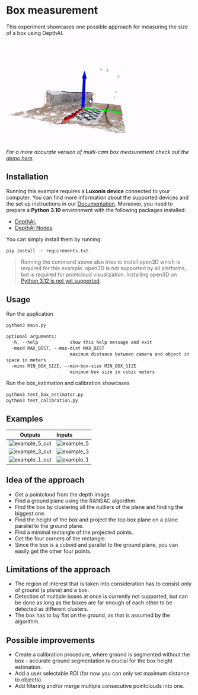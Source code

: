 # Box measurement

This experiment showcases one possible approach for measuring the size of a box using DepthAI.

![demo](https://github.com/luxonis/depthai-experiments/blob/master/gen2-multiple-devices/box-measurement/img/demo.gif)

_For a more accurate version of multi-cam box measurement check out the [demo here](https://github.com/luxonis/depthai-experiments/tree/master/gen2-multiple-devices/box-measurement)._

## Installation

Running this example requires a **Luxonis device** connected to your computer. You can find more information about the supported devices and the set up instructions in our [Documentation](https://rvc4.docs.luxonis.com/hardware).
Moreover, you need to prepare a **Python 3.10** environment with the following packages installed:

- [DepthAI](https://pypi.org/project/depthai/),
- [DepthAI Nodes](https://pypi.org/project/depthai-nodes/).

You can simply install them by running:

```bash
pip install -r requirements.txt
```

> Running the command above also tries to install open3D which is required for this example.
open3D is not supported by all platforms, but is required for pointcloud visualization. Installing open3D on [Python 3.12 is not yet supported](https://stackoverflow.com/questions/62352767/cant-install-open3d-libraries-errorcould-not-find-a-version-that-satisfies-th).

## Usage

Run the application

```
python3 main.py
```

```
optional arguments:
  -h, --help            show this help message and exit
  -maxd MAX_DIST, --max-dist MAX_DIST
                        maximum distance between camera and object in space in meters
  -mins MIN_BOX_SIZE, --min-box-size MIN_BOX_SIZE
                        minimum box size in cubic meters
```

Run the box_estimation and calibration showcases

```
python3 test_box_estimator.py
python3 test_calibration.py
```

## Examples

|                                                         Outputs                                                         | Inputs                                                                                                              |
| :---------------------------------------------------------------------------------------------------------------------: | :------------------------------------------------------------------------------------------------------------------ |
| ![example_5_out](https://user-images.githubusercontent.com/47612463/177592137-169290fb-a359-4663-9030-050a661b5196.png) | ![example_5](https://user-images.githubusercontent.com/47612463/177592142-bead0286-8934-4c4f-b14f-12e162ff3330.png) |
| ![example_3_out](https://user-images.githubusercontent.com/47612463/177592144-faba302c-4bf6-42f2-9d32-7f69a4a0db02.png) | ![example_3](https://user-images.githubusercontent.com/47612463/177592146-02c191ae-fde7-4790-98ea-2da3da5579a3.png) |
| ![example_1_out](https://user-images.githubusercontent.com/47612463/177592149-045326d6-cc7b-4751-b34e-0fefd951a3d8.png) | ![example_1](https://user-images.githubusercontent.com/47612463/177592151-3cced47a-9a18-4a15-8ff2-1ecbdecaba7b.png) |

## Idea of the approach

- Get a pointcloud from the depth image.
- Find a ground plane using the RANSAC algorithm.
- Find the box by clustering all the outliers of the plane and finding the biggest one.
- Find the height of the box and project the top box plane on a plane parallel to the ground plane.
- Find a minimal rectangle of the projected points.
- Get the four corners of the rectangle.
- Since the box is a cuboid and parallel to the ground plane, you can easily get the other four points.

## Limitations of the approach

- The region of interest that is taken into consideration has to consist only of ground (a plane) and a box.
- Detection of multiple boxes at once is currently not supported, but can be done as long as the boxes are far enough of each other to be detected as different clusters.
- The box has to lay flat on the ground, as that is assumed by the algorithm.

## Possible improvements

- Create a calibration procedure, where ground is segmented without the box - accurate ground segmentation is crucial for the box height estimation.
- Add a user selectable ROI (for now you can only set maximum distance to objects).
- Add filtering and/or merge multiple consecutive pointclouds into one.
